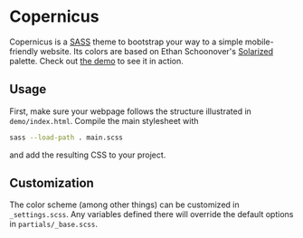# Copernicus

Copernicus is a [SASS](http://sass-lang.com) theme to bootstrap your way to a simple mobile-friendly website. Its colors are based on Ethan Schoonover's [Solarized](http://ethanschoonover.com/solarized) palette. Check out [the demo](https://cdn.rawgit.com/rchurchley/copernicus/master/demo/index.html) to see it in action.


## Usage

First, make sure your webpage follows the structure illustrated in `demo/index.html`. Compile the main stylesheet with 
```sh
sass --load-path . main.scss
```
and add the resulting CSS to your project.

## Customization

The color scheme (among other things) can be customized in `_settings.scss`. Any variables defined there will override the default options in `partials/_base.scss`.
